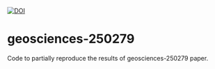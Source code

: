 [![DOI](https://zenodo.org/badge/117629063.svg)](https://zenodo.org/badge/latestdoi/117629063)


# geosciences-250279
Code to partially reproduce the results of geosciences-250279 paper.
